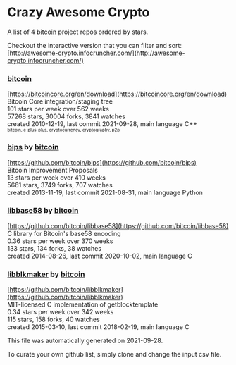 # Crazy Awesome Crypto
A list of 4 [bitcoin](https://github.com/bitcoin) project repos ordered by stars.  

Checkout the interactive version that you can filter and sort: 
[http://awesome-crypto.infocruncher.com/](http://awesome-crypto.infocruncher.com/)  


### [bitcoin](https://github.com/bitcoin/bitcoin)  
[https://bitcoincore.org/en/download](https://bitcoincore.org/en/download)  
Bitcoin Core integration/staging tree  
101 stars per week over 562 weeks  
57268 stars, 30004 forks, 3841 watches  
created 2010-12-19, last commit 2021-09-28, main language C++  
<sub><sup>bitcoin, c-plus-plus, cryptocurrency, cryptography, p2p</sup></sub>


### [bips](https://github.com/bitcoin/bips) by [bitcoin](https://github.com/bitcoin)  
[https://github.com/bitcoin/bips](https://github.com/bitcoin/bips)  
Bitcoin Improvement Proposals  
13 stars per week over 410 weeks  
5661 stars, 3749 forks, 707 watches  
created 2013-11-19, last commit 2021-08-31, main language Python  


### [libbase58](https://github.com/bitcoin/libbase58) by [bitcoin](https://github.com/bitcoin)  
[https://github.com/bitcoin/libbase58](https://github.com/bitcoin/libbase58)  
C library for Bitcoin's base58 encoding  
0.36 stars per week over 370 weeks  
133 stars, 134 forks, 38 watches  
created 2014-08-26, last commit 2020-10-02, main language C  


### [libblkmaker](https://github.com/bitcoin/libblkmaker) by [bitcoin](https://github.com/bitcoin)  
[https://github.com/bitcoin/libblkmaker](https://github.com/bitcoin/libblkmaker)  
MIT-licensed C implementation of getblocktemplate  
0.34 stars per week over 342 weeks  
115 stars, 158 forks, 40 watches  
created 2015-03-10, last commit 2018-02-19, main language C  


This file was automatically generated on 2021-09-28.  

To curate your own github list, simply clone and change the input csv file.  